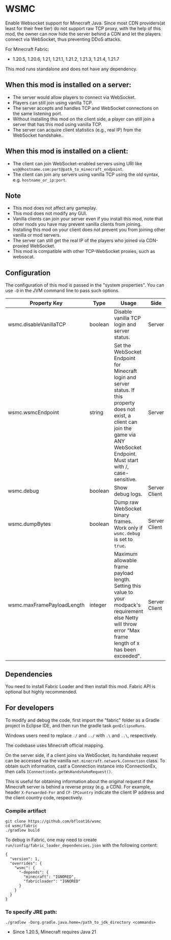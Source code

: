 # WSMC
Enable Websocket support for Minecraft Java.
Since most CDN providers(at least for their free tier) do not support raw TCP proxy, with the help of this mod, the owner can now hide the server behind a CDN and let the players connect via WebSocket, thus preventing DDoS attacks.

For Minecraft Fabric:
* 1.20.5, 1.20.6, 1.21, 1.21.1, 1.21.2, 1.21.3, 1.21.4, 1.21.7

This mod runs standalone and does not have any dependency.

## When this mod is installed on a server:
* The server would allow players to connect via WebSocket.
* Players can still join using vanilla TCP.
* The server accepts and handles TCP and WebSocket connections on the same listening port.
* Without installing this mod on the client side, a player can still join a server that has this mod using vanilla TCP.
* The server can acquire client statistics (e.g., real IP) from the WebSocket handshake..

## When this mod is installed on a client:
* The client can join WebSocket-enabled servers using URI like `ws@@hostname.com:port@path_to_minecraft_endpoint`.
* The client can join any servers using vanilla TCP using the old syntax, e.g. `hostname_or_ip:port`.

## Note
* This mod does not affect any gameplay.
* This mod does not modify any GUI.
* Vanilla clients can join your server even if you install this mod, note that other mods you have may prevent vanilla clients from joining.
* Installing this mod on your client does not prevent you from joining other vanilla or mod servers.
* The server can still get the real IP of the players who joined via CDN-proxied WebSocket.
* This mod is compatible with other TCP-WebSocket proxies, such as websocat.

## Configuration
The configuration of this mod is passed in the "system properties". You can use `-D` in the JVM command line to pass such options.

| Property Key               | Type     | Usage                                                                                                                                                                                        | Side          | Default | Example  |
|----------------------------|----------|----------------------------------------------------------------------------------------------------------------------------------------------------------------------------------------------|---------------|---------|----------|
| wsmc.disableVanillaTCP     | boolean  | Disable vanilla TCP login and server status.                                                                                                                                                 | Server        | false   | true     |
| wsmc.wsmcEndpoint          | string   | Set the WebSocket Endpoint for Minecraft login and server status. If this property does not exist, a client can join the game via ANY WebSocket Endpoint. Must start with /, case-sensitive. | Server        | Not set | /mc      |
| wsmc.debug                 | boolean  | Show debug logs.                                                                                                                                                                             | Server Client | false   | true     |
| wsmc.dumpBytes             | boolean  | Dump raw WebSocket binary frames. Work only if `wsmc.debug` is set to `true`.                                                                                                                | Server Client | false   | true     |
| wsmc.maxFramePayloadLength | integer  | Maximum allowable frame payload length. Setting this value to your modpack's requirement else Netty will throw error "Max frame length of x has been exceeded".                              | Server Client | 65536   | 65536    |

## Dependencies
You need to install Fabric Loader and then install this mod. Fabric API is optional but highly recommended.

## For developers
To modify and debug the code, first import the "fabric" folder as a Gradle project in Eclipse IDE, and then run the gradle task `genEclipseRuns`.

Windows users need to replace `./` and `../` with `.\` and `..\`, respectively.

The codebase uses Minecraft official mapping.

On the server side, if a client joins via WebSocket, its handshake request can be accessed via the vanilla `net.minecraft.network.Connection` class.
To obtain such information, cast a Connection instance into IConnectionEx, then calls `IConnectionEx.getWsHandshakeRequest()`.

This is useful for obtaining information about the original request if the Minecraft server is behind a reverse proxy (e.g. a CDN).
For example, header `X-Forwarded-For` and `CF-IPCountry` indicate the client IP address and the client country code, respectively.

### Compile artifact
```
git clone https://github.com/bfloat16/wsmc
cd wsmc/fabric
./gradlew build
```

To debug in Fabric, one may need to create `run/config/fabric_loader_dependencies.json` with the following content:
```
{
  "version": 1,
  "overrides": {
    "wsmc": {
      "-depends": {
        "minecraft": "IGNORED",
        "fabricloader": "IGNORED"
      }
    }
  }
} 
```

### To specify JRE path:
```
./gradlew -Dorg.gradle.java.home=/path_to_jdk_directory <commands>
```
* Since 1.20.5, Minecraft requires Java 21